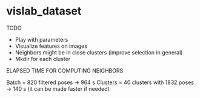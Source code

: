 # vislab_dataset

TODO

- Play with parameters
- Visualize features on images
- Neighbors might be in close clusters (improve selection in general)
- Mkdir for each cluster

ELAPSED TIME FOR COMPUTING NEIGHBORS

Batch = 820 filtered poses -> 964 s
Clusters = 40 clusters with 1832 poses -> 140 s (it can be made faster if needed)
